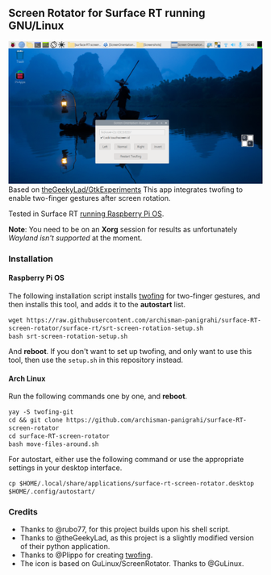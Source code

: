 ## Screen Rotator for Surface RT running GNU/Linux
![screenshot](Screenshots/screenshot1.png)
Based on [theGeekyLad/GtkExperiments](https://github.com/theGeekyLad/GtkExperiments)
This app integrates twofing to enable two-finger gestures after screen rotation.

Tested in Surface RT [running Raspberry Pi OS](https://openrt.gitbook.io/open-surfacert/surface-rt/linux/root-filesystem/distros/raspberry-pi-os).

**Note**: You need to be on an **Xorg** session for results as unfortunately _Wayland isn't supported_ at the moment.

### Installation

#### Raspberry Pi OS
The following installation script installs [twofing](https://github.com/plippo/twofing) for two-finger gestures, and then installs this tool, and adds it to the **autostart** list. 

```
wget https://raw.githubusercontent.com/archisman-panigrahi/surface-RT-screen-rotator/surface-rt/srt-screen-rotation-setup.sh
bash srt-screen-rotation-setup.sh
```
And **reboot**.
If you don't want to set up twofing, and only want to use this tool, then use the `setup.sh` in this repository instead.

#### Arch Linux

Run the following commands one by one, and **reboot**.

```
yay -S twofing-git
cd && git clone https://github.com/archisman-panigrahi/surface-RT-screen-rotator
cd surface-RT-screen-rotator
bash move-files-around.sh
```
For autostart, either use the following command or use the appropriate settings in your desktop interface.
```
cp $HOME/.local/share/applications/surface-rt-screen-rotator.desktop $HOME/.config/autostart/
```

### Credits

- Thanks to @rubo77, for this project builds upon his shell script.
- Thanks to @theGeekyLad, as this project is a slightly modified version of their python application.
- Thanks to @Plippo for creating [twofing](https://github.com/plippo/twofing).
- The icon is based on GuLinux/ScreenRotator. Thanks to @GuLinux.
